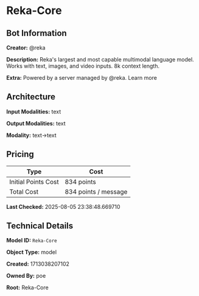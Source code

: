 # Reka-Core

## Bot Information

**Creator:** @reka

**Description:** Reka's largest and most capable multimodal language model. Works with text, images, and video inputs. 8k context length.

**Extra:** Powered by a server managed by @reka. Learn more


## Architecture

**Input Modalities:** text

**Output Modalities:** text

**Modality:** text->text


## Pricing

| Type | Cost |
|------|------|
| Initial Points Cost | 834 points |
| Total Cost | 834 points / message |

**Last Checked:** 2025-08-05 23:38:48.669710


## Technical Details

**Model ID:** `Reka-Core`

**Object Type:** model

**Created:** 1713038207102

**Owned By:** poe

**Root:** Reka-Core
